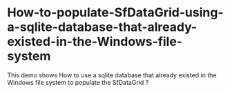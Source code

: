 # How-to-populate-SfDataGrid-using-a-sqlite-database-that-already-existed-in-the-Windows-file-system
This demo shows How to use a sqlite database that already existed in the Windows file system to populate the SfDataGrid ?
